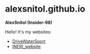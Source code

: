 # alexsnitol.github.io

**AlexSnitol (Insider-98)**

Hello! It's my websites:

* [DriveWaterSport](https://alexsnitol.github.io/DriveWaterSport/ "DriveWaterSport")
* [INERI_website](https://alexsnitol.github.io/INERI_website/ "INERI_website")
